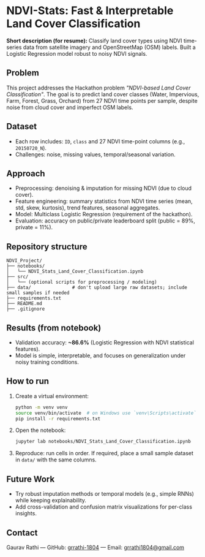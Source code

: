 # NDVI-Stats: Fast & Interpretable Land Cover Classification

**Short description (for resume):**
Classify land cover types using NDVI time-series data from satellite imagery and OpenStreetMap (OSM) labels. Built a Logistic Regression model robust to noisy NDVI signals.

## Problem
This project addresses the Hackathon problem *"NDVI-based Land Cover Classification"*. The goal is to predict land cover classes (Water, Impervious, Farm, Forest, Grass, Orchard) from 27 NDVI time points per sample, despite noise from cloud cover and imperfect OSM labels.

## Dataset
- Each row includes: `ID`, `class` and 27 NDVI time-point columns (e.g., `20150720_N`).
- Challenges: noise, missing values, temporal/seasonal variation.

## Approach
- Preprocessing: denoising & imputation for missing NDVI (due to cloud cover).
- Feature engineering: summary statistics from NDVI time series (mean, std, skew, kurtosis), trend features, seasonal aggregates.
- Model: Multiclass Logistic Regression (requirement of the hackathon).
- Evaluation: accuracy on public/private leaderboard split (public = 89%, private = 11%).

## Repository structure
```
NDVI_Project/
├── notebooks/
│   └── NDVI_Stats_Land_Cover_Classification.ipynb
├── src/
│   └── (optional scripts for preprocessing / modeling)
├── data/               # don't upload large raw datasets; include small samples if needed
├── requirements.txt
├── README.md
├── .gitignore
```

## Results (from notebook)
- Validation accuracy: **~86.6%** (Logistic Regression with NDVI statistical features).
- Model is simple, interpretable, and focuses on generalization under noisy training conditions.

## How to run
1. Create a virtual environment:
   ```bash
   python -m venv venv
   source venv/bin/activate  # on Windows use `venv\Scripts\activate`
   pip install -r requirements.txt
   ```
2. Open the notebook:
   ```bash
   jupyter lab notebooks/NDVI_Stats_Land_Cover_Classification.ipynb
   ```
3. Reproduce: run cells in order. If required, place a small sample dataset in `data/` with the same columns.

## Future Work
- Try robust imputation methods or temporal models (e.g., simple RNNs) while keeping explainability.
- Add cross-validation and confusion matrix visualizations for per-class insights.

## Contact
Gaurav Rathi — GitHub: [grrathi-1804](https://github.com/grrathi-1804) — Email: grrathi1804@gmail.com
